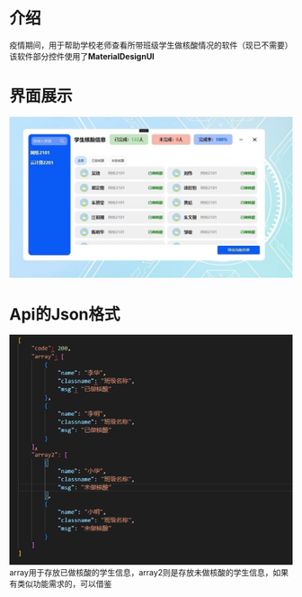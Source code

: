 # 介绍
疫情期间，用于帮助学校老师查看所带班级学生做核酸情况的软件（现已不需要）<br> 该软件部分控件使用了**MaterialDesignUI**
# 界面展示
![image](https://github.com/MoYu030/NucleicAcidDataStatistics/blob/main/%E6%A0%B8%E9%85%B8%E6%A3%80%E6%B5%8B%E6%95%B0%E6%8D%AE%E7%BB%9F%E8%AE%A1/Resources/23424234.jpg)
# Api的Json格式
![image](https://github.com/MoYu030/NucleicAcidDataStatistics/blob/main/%E6%A0%B8%E9%85%B8%E6%A3%80%E6%B5%8B%E6%95%B0%E6%8D%AE%E7%BB%9F%E8%AE%A1/Resources/092639.png)
array用于存放已做核酸的学生信息，array2则是存放未做核酸的学生信息，如果有类似功能需求的，可以借鉴
